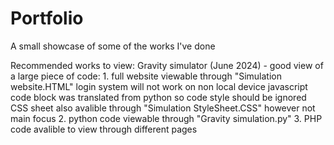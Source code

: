 # Portfolio
A small showcase of some of the works I've done 

Recommended works to view:
  Gravity simulator (June 2024) - good view of a large piece of code:
    1. full website viewable through "Simulation website.HTML"
       login system will not work on non local device 
       javascript code block was translated from python so code style should be ignored
       CSS sheet also avalible through "Simulation StyleSheet.CSS" however not main focus 
    2. python code viewable through "Gravity simulation.py"
    3. PHP code avalible to view through different pages
  
